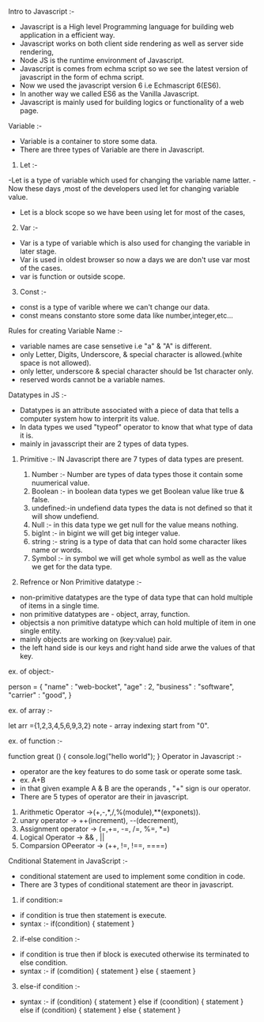 Intro to Javascript :-

- Javascript is a High level Programming language for building web application in a efficient way.
- Javascript works on both client side rendering as well as server side rendering,
- Node JS is the runtime environment of Javascript.
- Javascript is comes from echma script so we see the latest version of javascript in the form of echma script.
- Now we used the javascript  version 6 i.e Echmascript 6(ES6).
- In another way we called ES6 as the Vanilla Javascript.
- Javascript is mainly used for building logics or functionality of a web page.



Variable :-

- Variable is a container to store some data.
- There are three types of Variable are there in Javascript.

1. Let :-

-Let is  a type of variable which used for changing the variable name latter.
-Now these days ,most of the developers used let for changing variable value.
- Let is a block scope so  we have been using let for most  of the cases,

2. Var :-

- Var is a type of variable which is also used for changing the variable in later stage.
- Var is used in oldest browser so now a days we are don't use var most of the cases.
- var is function or outside scope. 

3. Const :-

- const is a type of varible where we can't change our data.
- const means constanto store some data like number,integer,etc...

Rules for creating Variable Name :-

- variable names are case sensetive i.e "a" & "A" is different.
- only Letter, Digits, Underscore, & special character is allowed.(white space is not allowed).
- only letter, underscore & special character should be 1st character only.
- reserved words cannot be a variable names.



Datatypes in JS :-

- Datatypes is an attribute associated with  a piece of data that tells a computer system how to interprit its value.
- In data types we used "typeof" operator to know that what type of data it is.
- mainly in javasscript their are 2 types of data types.


1. Primitive :-
  IN Javascript  there are 7 types of data types are present.
   1. Number :- Number are types of data types those it contain some nuumerical value.
   2. Boolean :- in boolean data types we get Boolean value like  true & false.
   3. undefined:-in undefiend data types the data  is not defined so that it will show undefiend.
   4. Null :- in this data type we get null for the value means nothing.
   5. bigInt :- in bigint we will get big integer value.
   6. string :- string is a type of data that can hold some character likes name or words.
   7. Symbol :- in symbol we will get whole symbol as well as the value we get for the data type.

2. Refrence or Non Primitive datatype :-
- non-primitive datatypes are the  type of data type that can hold multiple of items in a single time.
- non primitive datatypes are - object, array, function.
- objectsis a non primitive datatype which can hold multiple of item in one single entity.
- mainly objects are working on (key:value) pair.
- the left hand side is our keys and right hand side arwe the values of that key.

ex. of  object:-

person = {
  "name" : "web-bocket",
  "age" : 2,
  "business" : "software",
  "carrier" : "good",
}

ex. of array :-

let arr ={1,2,3,4,5,6,9,3,2}
note - array indexing start from "0".

ex. of function :-

function great () {
  console.log("hello world");
}
Operator in Javascript :-

- operator are the key features to do some task or operate some task.
- ex. A+B
- in that given example A & B are the operands , "+" sign is our operator.
- There are 5 types of operator are their in javascript.

1. Arithmetic Operator ->(+,-,*,/,%(module),**(exponets)).
2. unary operator -> ++(increment), --(decrement), 
3. Assignment operator -> (=,+=, -=, /=, %=, *=)
4. Logical Operator -> && , ||
5. Comparsion OPeerator -> (++, !=, !==, ====)
 
Cnditional Statement in JavaScript :-

- conditional statement are  used  to implement some condition in code.
- There are 3 types of conditional statement are theor in javascript.
1. if condition:=
- if condition is true then statement is execute.
- syntax :-
if(condition) {
  statement
}
2. if-else condition :-
- if condition is true then if block is executed otherwise its terminated to else condition.
- syntax :-
if (comdition) {
  statement
} else  {
  staement
}

3. else-if condition :-
- syntax :-
if (condition) {
  statement
} else if (coondition) {
  statement
} else if (condition) {
  statement
} else {
  statement
}
